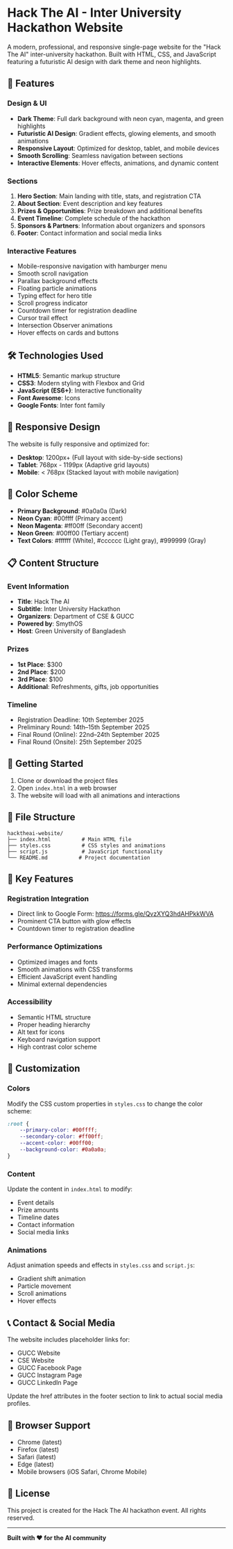 # Hack The AI - Inter University Hackathon Website

A modern, professional, and responsive single-page website for the "Hack The AI" inter-university hackathon. Built with HTML, CSS, and JavaScript featuring a futuristic AI design with dark theme and neon highlights.

## 🚀 Features

### Design & UI
- **Dark Theme**: Full dark background with neon cyan, magenta, and green highlights
- **Futuristic AI Design**: Gradient effects, glowing elements, and smooth animations
- **Responsive Layout**: Optimized for desktop, tablet, and mobile devices
- **Smooth Scrolling**: Seamless navigation between sections
- **Interactive Elements**: Hover effects, animations, and dynamic content

### Sections
1. **Hero Section**: Main landing with title, stats, and registration CTA
2. **About Section**: Event description and key features
3. **Prizes & Opportunities**: Prize breakdown and additional benefits
4. **Event Timeline**: Complete schedule of the hackathon
5. **Sponsors & Partners**: Information about organizers and sponsors
6. **Footer**: Contact information and social media links

### Interactive Features
- Mobile-responsive navigation with hamburger menu
- Smooth scroll navigation
- Parallax background effects
- Floating particle animations
- Typing effect for hero title
- Scroll progress indicator
- Countdown timer for registration deadline
- Cursor trail effect
- Intersection Observer animations
- Hover effects on cards and buttons

## 🛠️ Technologies Used

- **HTML5**: Semantic markup structure
- **CSS3**: Modern styling with Flexbox and Grid
- **JavaScript (ES6+)**: Interactive functionality
- **Font Awesome**: Icons
- **Google Fonts**: Inter font family

## 📱 Responsive Design

The website is fully responsive and optimized for:
- **Desktop**: 1200px+ (Full layout with side-by-side sections)
- **Tablet**: 768px - 1199px (Adaptive grid layouts)
- **Mobile**: < 768px (Stacked layout with mobile navigation)

## 🎨 Color Scheme

- **Primary Background**: #0a0a0a (Dark)
- **Neon Cyan**: #00ffff (Primary accent)
- **Neon Magenta**: #ff00ff (Secondary accent)
- **Neon Green**: #00ff00 (Tertiary accent)
- **Text Colors**: #ffffff (White), #cccccc (Light gray), #999999 (Gray)

## 📋 Content Structure

### Event Information
- **Title**: Hack The AI
- **Subtitle**: Inter University Hackathon
- **Organizers**: Department of CSE & GUCC
- **Powered by**: SmythOS
- **Host**: Green University of Bangladesh

### Prizes
- **1st Place**: $300
- **2nd Place**: $200
- **3rd Place**: $100
- **Additional**: Refreshments, gifts, job opportunities

### Timeline
- Registration Deadline: 10th September 2025
- Preliminary Round: 14th–15th September 2025
- Final Round (Online): 22nd–24th September 2025
- Final Round (Onsite): 25th September 2025

## 🚀 Getting Started

1. Clone or download the project files
2. Open `index.html` in a web browser
3. The website will load with all animations and interactions

## 📁 File Structure

```
hacktheai-website/
├── index.html          # Main HTML file
├── styles.css          # CSS styles and animations
├── script.js           # JavaScript functionality
└── README.md          # Project documentation
```

## 🎯 Key Features

### Registration Integration
- Direct link to Google Form: https://forms.gle/QvzXYQ3hdAHPkkWVA
- Prominent CTA button with glow effects
- Countdown timer to registration deadline

### Performance Optimizations
- Optimized images and fonts
- Smooth animations with CSS transforms
- Efficient JavaScript event handling
- Minimal external dependencies

### Accessibility
- Semantic HTML structure
- Proper heading hierarchy
- Alt text for icons
- Keyboard navigation support
- High contrast color scheme

## 🔧 Customization

### Colors
Modify the CSS custom properties in `styles.css` to change the color scheme:
```css
:root {
    --primary-color: #00ffff;
    --secondary-color: #ff00ff;
    --accent-color: #00ff00;
    --background-color: #0a0a0a;
}
```

### Content
Update the content in `index.html` to modify:
- Event details
- Prize amounts
- Timeline dates
- Contact information
- Social media links

### Animations
Adjust animation speeds and effects in `styles.css` and `script.js`:
- Gradient shift animation
- Particle movement
- Scroll animations
- Hover effects

## 📞 Contact & Social Media

The website includes placeholder links for:
- GUCC Website
- CSE Website
- GUCC Facebook Page
- GUCC Instagram Page
- GUCC LinkedIn Page

Update the href attributes in the footer section to link to actual social media profiles.

## 🎉 Browser Support

- Chrome (latest)
- Firefox (latest)
- Safari (latest)
- Edge (latest)
- Mobile browsers (iOS Safari, Chrome Mobile)

## 📄 License

This project is created for the Hack The AI hackathon event. All rights reserved.

---

**Built with ❤️ for the AI community**
